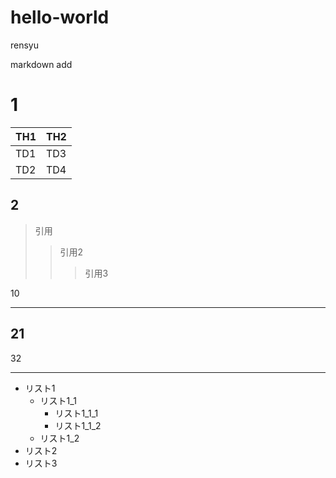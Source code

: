 # hello-world
rensyu

markdown add

# 1

| TH1 | TH2 |
----|---- 
| TD1 | TD3 |
| TD2 | TD4 |


## 2

> 引用
>> 引用2
>>> 引用3

10
***
21
---
32
___

- リスト1
  - リスト1_1
    - リスト1_1_1
    - リスト1_1_2
  - リスト1_2
- リスト2
- リスト3

